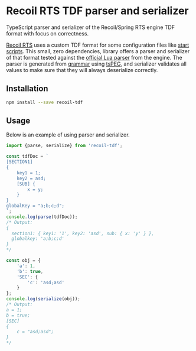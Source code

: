 Recoil RTS TDF parser and serializer
====================================

TypeScript parser and serializer of the Recoil/Spring RTS engine TDF format with focus on correctness.

[Recoil RTS](https://github.com/beyond-all-reason/spring) uses a custom TDF format for some configuration files like [start scripts](https://github.com/beyond-all-reason/spring/blob/4485472b5b60dc9bde45419dd2f01bf840c67a2a/doc/StartScriptFormat.txt#L4). This small, zero dependencies, library offers a parser and serializer of that format tested against the [official Lua parser](https://github.com/beyond-all-reason/spring/blob/4485472b5b60dc9bde45419dd2f01bf840c67a2a/cont/base/maphelper/maphelper/parse_tdf.lua#L4) from the engine. The parser is generated from [grammar](src/tdf.peg) using [tsPEG](https://github.com/EoinDavey/tsPEG), and serializer validates all values to make sure that they will always deserialize correctly.

Installation
------------

```sh
npm install --save recoil-tdf
```

Usage
-----

Below is an example of using parser and serializer.

```ts
import {parse, serialize} from 'recoil-tdf';

const tdfDoc = `
[SECTION1]
{
	key1 = 1;
	key2 = asd;
	[SUB] {
		x = y;
	}
}
globalKey = "a;b;c;d";
`;
console.log(parse(tdfDoc));
/* Output:
{
  section1: { key1: '1', key2: 'asd', sub: { x: 'y' } },
  globalkey: 'a;b;c;d'
}
*/

const obj = {
	'a': 1,
	'b': true,
	'SEC': {
		'c': 'asd;asd'
	}
};
console.log(serialize(obj));
/* Output:
a = 1;
b = true;
[SEC]
{
	c = "asd;asd";
}
*/
```

